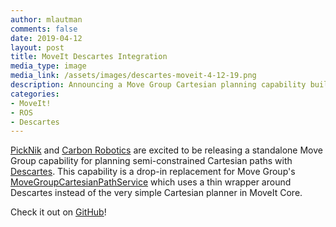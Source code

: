 ```yaml
---
author: mlautman
comments: false
date: 2019-04-12
layout: post
title: MoveIt Descartes Integration
media_type: image
media_link: /assets/images/descartes-moveit-4-12-19.png
description: Announcing a Move Group Cartesian planning capability built with Descartes
categories:
- MoveIt!
- ROS
- Descartes
---
```



[PickNik](http://picknik.ai/) and [Carbon Robotics](https://carbon.ai/) are excited to be releasing a standalone Move Group capability for planning semi-constrained Cartesian paths with [Descartes](https://github.com/ros-industrial-consortium/descartes). This capability is a drop-in replacement for Move Group's [MoveGroupCartesianPathService](https://github.com/moveit/moveit/blob/master/moveit_ros/move_group/src/default_capabilities/cartesian_path_service_capability.h) which uses a thin wrapper around Descartes instead of the very simple Cartesian planner in MoveIt Core.


Check it out on [GitHub](https://github.com/PickNikRobotics/descartes_capability)!
